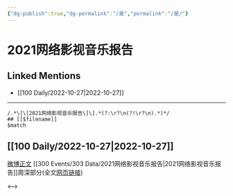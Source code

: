 ```yaml
---
{"dg-publish":true,"dg-permalink":"/是","permalink":"/是/"}
---
```


# 2021网络影视音乐报告

## Linked Mentions
- [[100 Daily/2022-10-27\|2022-10-27]]


---

```expander
/.*\[\[2021网络影视音乐报告\]\].*(?:\r?\n(?!\r?\n).*)*/
## [[$filename]]
$match
```
## [[100 Daily/2022-10-27\|2022-10-27]]

[微博正文](http://weibo.com/2410676227/MceZ4lFp5) [[300 Events/303 Data/2021网络影视音乐报告\|2021网络影视音乐报告]]周深部分(全文[网页链接](https://weibo.cn/sinaurl?u=https%3A%2F%2Fyobang.tencentmusic.com%2Fpdf%2Fwangluoyingshiyinyue2021.pdf))

<-->
